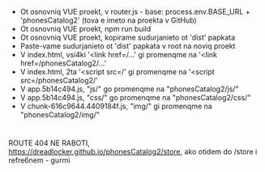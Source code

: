 * Ot osnovniq VUE proekt, v router.js -   base: process.env.BASE_URL + 'phonesCatalog2' (tova e imeto na proekta v GitHub)
* Ot osnovniq VUE proekt, npm run build
* Ot osnovniq VUE proekt, kopirame sudurjanieto ot 'dist' papkata
* Paste-vame sudurjanieto ot 'dist' papkata v root na noviq proekt
* V index.html, vsi4ki '<link href=/...' gi promenqme na '<link href=/phonesCatalog2/...'
* V index.html, 2ta '<script src=/' gi promenqme na '<script src=/phonesCatalog2/'
* V app.5b14c494.js, "js/" go promenqme na "phonesCatalog2/js/"
* V app.5b14c494.js, "css/" go promenqme na "phonesCatalog2/css/"
* V chunk-616c9644.4409184f.js, "img/" gi promenqme na "phonesCatalog2/img/"
# 
ROUTE 404 NE RABOTI, 
https://dreadlocker.github.io/phonesCatalog2/store, ako otidem do /store i refre6nem - gurmi
